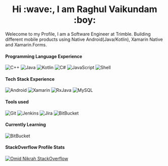 <h1 align="center">Hi :wave:, I am Raghul Vaikundam :boy: </h1>

<p>Welecome to my Profile, I am a Software Engineer at Trimble. Building different mobile products using Native Android(Java/Kotlin), Xamarin Native and Xamarin.Forms.</p>

#### Programming Language Experience
![C++](https://img.shields.io/badge/-C++-00599C?style=flat-square&logo=c++)
![Java](https://img.shields.io/badge/-Java-FF8C00?style=flat-square&logo=java)
![Kotlin](http://img.shields.io/badge/-Kotlin-20ad1d?style=flat-square&logo=kotlin&&logoColor=FFFFFF)
![C#](https://img.shields.io/badge/-C%23-C51A4A?style=flat)
![JavaScript](https://img.shields.io/badge/-JavaScript-000000?style=flat&logo=javascript)
![Shell](https://img.shields.io/badge/-Shell-blasck?style=plastic&logo=Shell)

#### Tech Stack Experience
![Android](https://img.shields.io/badge/-Android-000000?style=flat&logo=android)
![Xamarin](https://img.shields.io/badge/-Xamarin-f5cb42?style=flat&logo=xamarin)
![RxJava](https://img.shields.io/badge/-RxJava-C51A4A?style=flat)
![MySQL](https://img.shields.io/badge/-MySQL-c6cf23?style=flat&logo=mysql)

#### Tools used
![Git](https://img.shields.io/badge/-Git-a641e0?style=plastic&logo=git)
![Jenkins](https://img.shields.io/badge/-Jenkins-000000?style=plastic&logo=Jenkins)
![Jira](https://img.shields.io/badge/-Jira-ede61f?style=plastic&logo=Jira)
![BitBucket](https://img.shields.io/badge/-Bitbucket-4173e0?style=flat&logo=Bitbucket)

#### Currently Learning
![BitBucket](https://img.shields.io/badge/-Flutter-1fedea?style=flat&logo=Flutter)

#### StackOverflow Profile Stats
[![Omid Nikrah StackOverflow](https://github-readme-stackoverflow.vercel.app/?userID=9584758&theme=dark)](https://stackoverflow.com/users/9584758/raghul-vaikundam)

<!--
**raghulvaikundam/raghulvaikundam** is a ✨ _special_ ✨ repository because its `README.md` (this file) appears on your GitHub profile.

Here are some ideas to get you started:

- 🔭 I’m currently working on ...
- 🌱 I’m currently learning ...
- 👯 I’m looking to collaborate on ...
- 🤔 I’m looking for help with ...
- 💬 Ask me about ...
- 📫 How to reach me: ...
- 😄 Pronouns: ...
- ⚡ Fun fact: ...
-->
